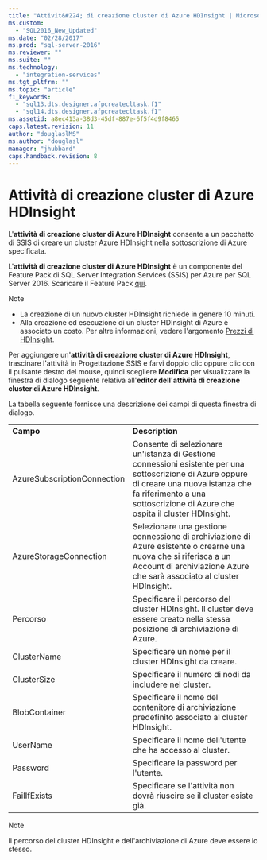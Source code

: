 ```yaml
---
title: "Attivit&#224; di creazione cluster di Azure HDInsight | Microsoft Docs"
ms.custom: 
  - "SQL2016_New_Updated"
ms.date: "02/28/2017"
ms.prod: "sql-server-2016"
ms.reviewer: ""
ms.suite: ""
ms.technology: 
  - "integration-services"
ms.tgt_pltfrm: ""
ms.topic: "article"
f1_keywords: 
  - "sql13.dts.designer.afpcreatecltask.f1"
  - "sql14.dts.designer.afpcreatecltask.f1"
ms.assetid: a8ec413a-38d3-45df-887e-6f5f4d9f8465
caps.latest.revision: 11
author: "douglaslMS"
ms.author: "douglasl"
manager: "jhubbard"
caps.handback.revision: 8
---
```

# Attivit&#224; di creazione cluster di Azure HDInsight
  L'**attività di creazione cluster di Azure HDInsight** consente a un pacchetto di SSIS di creare un cluster Azure HDInsight nella sottoscrizione di Azure specificata.  
  
 L'**attività di creazione cluster di Azure HDInsight** è un componente del Feature Pack di SQL Server Integration Services (SSIS) per Azure per SQL Server 2016. Scaricare il Feature Pack [qui](http://go.microsoft.com/fwlink/?LinkID=626967).  
  
> [!NOTE]  
>  -   La creazione di un nuovo cluster HDInsight richiede in genere 10 minuti.  
> -   Alla creazione ed esecuzione di un cluster HDInsight di Azure è associato un costo. Per altre informazioni, vedere l'argomento [Prezzi di HDInsight](http://azure.microsoft.com/en-us/pricing/details/hdinsight/).  
  
 Per aggiungere un'**attività di creazione cluster di Azure HDInsight**, trascinare l'attività in Progettazione SSIS e farvi doppio clic oppure clic con il pulsante destro del mouse, quindi scegliere **Modifica** per visualizzare la finestra di dialogo seguente relativa all'**editor dell'attività di creazione cluster di Azure HDInsight**.  
  
 La tabella seguente fornisce una descrizione dei campi di questa finestra di dialogo.  
  
|||  
|-|-|  
|**Campo**|**Description**|  
|AzureSubscriptionConnection|Consente di selezionare un'istanza di Gestione connessioni esistente per una sottoscrizione di Azure oppure di creare una nuova istanza che fa riferimento a una sottoscrizione di Azure che ospita il cluster HDInsight.|  
|AzureStorageConnection|Selezionare una gestione connessione di archiviazione di Azure esistente o crearne una nuova che si riferisca a un Account di archiviazione Azure che sarà associato al cluster HDInsight.|  
|Percorso|Specificare il percorso del cluster HDInsight. Il cluster deve essere creato nella stessa posizione di archiviazione di Azure.|  
|ClusterName|Specificare un nome per il cluster HDInsight da creare.|  
|ClusterSize|Specificare il numero di nodi da includere nel cluster.|  
|BlobContainer|Specificare il nome del contenitore di archiviazione predefinito associato al cluster HDInsight.|  
|UserName|Specificare il nome dell'utente che ha accesso al cluster.|  
|Password|Specificare la password per l'utente.|  
|FailIfExists|Specificare se l'attività non dovrà riuscire se il cluster esiste già.|  
  
> [!NOTE]  
>  Il percorso del cluster HDInsight e dell'archiviazione di Azure deve essere lo stesso.  
  
  